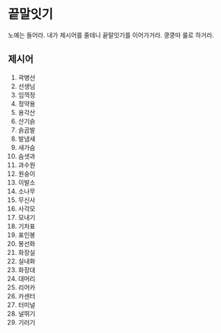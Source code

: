 # 끝말잇기
노예는 들어라. 내가 제시어를 줄테니 끝말잇기를 이어가거라. 
쿵쿵따 룰로 하거라.

## 제시어 
1. 곽병선
2. 선생님
3. 임꺽정
4. 정약용
5. 용각산
6. 산기슭 
7. 슭곰발
8. 발냄새
9. 새가슴
10. 슴샛과
11. 과수원
12. 원숭이
13. 이발소
14. 소나무
15. 무신사
16. 사각모
17. 모내기
18. 기차표
19. 표인봉
20. 봉선화
21. 화장실
22. 실내화
23. 화장대
24. 대머리
25. 리어카
26. 카센터
27. 터미널
28. 널뛰기
29. 기러기